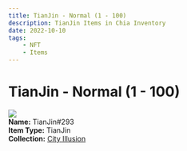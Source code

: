 ```yaml
---
title: TianJin - Normal (1 - 100)
description: TianJin Items in Chia Inventory
date: 2022-10-10
tags:
    - NFT
    - Items
---
```


# TianJin - Normal (1 - 100)
<div class="item_thumbnail">
<img loading="lazy" src="https://xrmmgkfwnyurkfzuhdki56kffgmsk5j6clp5sa2z256fbi3ecgzq.arweave.net/vFjDKLZuKRUXNDjUjvlFKZkldT4S39kDWdd8UKNkEbM"><br/>
<div><strong>Name:</strong> TianJin#293</div>
<div><strong>Item Type:</strong> TianJin</div>
<div><strong>Collection:</strong> <a href="https://www.spacescan.io/xch/nft/collection/col1lend2dcn558km4wcwta4xnkfv3xpcmlp9kyt0m909emvfxechlyqdl5ndg">City Illusion</a></div>
</div>

